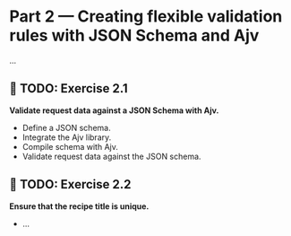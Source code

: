 # Part 2 — Creating flexible validation rules with JSON Schema and Ajv

...

## 🎯 TODO: Exercise 2.1

**Validate request data against a JSON Schema with Ajv.**

- Define a JSON schema.
- Integrate the Ajv library.
- Compile schema with Ajv.
- Validate request data against the JSON schema.

## 🎯 TODO: Exercise 2.2

**Ensure that the recipe title is unique.**

- ...

<!--

Outline:

- The benefits of defining validation rules with JSON Schema
- Validating our data against a JSON schema with Ajv
- Exercise 2.1
- How schema builders can help us build our JSON schemas faster
- Adding custom validation logic with Ajv keywords
- Exercise 2.2

TODO:

- [ ] Pull in content from article 'Get started with validation in Node.js'
- [ ] We're going to be using JSON Schema and Ajv in the context of an API
      built with Node.js, but it can be used anywhere: client side JavaScript,
      a command line tool etc.
-->
